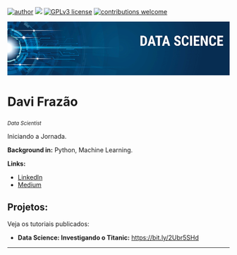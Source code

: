 [![author](https://img.shields.io/badge/author-carlosfab-red.svg)](https://www.linkedin.com/in/davi-frazao-barbosa) [![](https://img.shields.io/badge/python-3.7+-blue.svg)](https://www.python.org/downloads/release/python-365/) [![GPLv3 license](https://img.shields.io/badge/License-GPLv3-blue.svg)](http://perso.crans.org/besson/LICENSE.html) [![contributions welcome](https://img.shields.io/badge/contributions-welcome-brightgreen.svg?style=flat)](https://github.com/davifb/Data-Science/issues)

<p align="center">
  <img src="banner.png" >
</p>

# Davi Frazão
<sub>*Data Scientist*</sub>

Iniciando a Jornada.

**Background in:** Python, Machine Learning.

**Links:**
* [LinkedIn](https://www.linkedin.com/in/davi-frazao-barbosa)
* [Medium](https://www.medium.com)


## Projetos:
Veja os tutoriais publicados:

* **Data Science: Investigando o Titanic:** https://bit.ly/2Ubr5SHd

---


